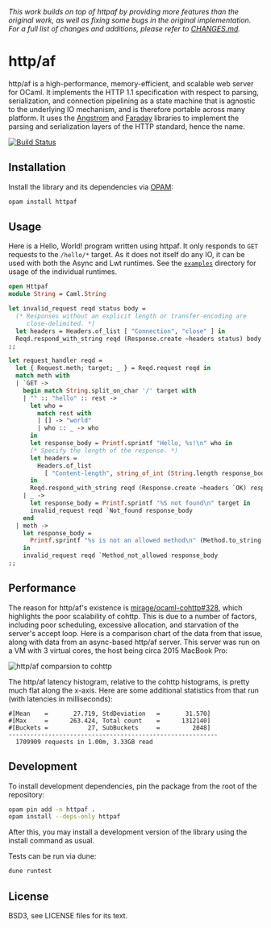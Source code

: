 _This work builds on top of httpaf by providing more features than the original
work, as well as fixing some bugs in the original implementation. For a full
list of changes and additions, please refer to [CHANGES.md](./CHANGES.md)._

# http/af

http/af is a high-performance, memory-efficient, and scalable web server for
OCaml. It implements the HTTP 1.1 specification with respect to parsing,
serialization, and connection pipelining as a state machine that is agnostic to
the underlying IO mechanism, and is therefore portable across many platform.
It uses the [Angstrom][angstrom] and [Faraday][faraday] libraries to implement
the parsing and serialization layers of the HTTP standard, hence the name.

[angstrom]: https://github.com/inhabitedtype/angstrom
[faraday]: https://github.com/inhabitedtype/faraday
[![Build Status](https://travis-ci.com/inhabitedtype/httpaf.svg?branch=master)](https://travis-ci.com/inhabitedtype/httpaf)

## Installation

Install the library and its dependencies via [OPAM][opam]:

[opam]: http://opam.ocaml.org/

```bash
opam install httpaf
```

## Usage

Here is a Hello, World! program written using httpaf. It only responds to `GET`
requests to the `/hello/*` target. As it does not itself do any IO, it can be
used with both the Async and Lwt runtimes. See the [`examples`][examples] directory for
usage of the individual runtimes.

[examples]: https://github.com/inhabitedtype/httpaf/tree/master/examples

```ocaml
open Httpaf
module String = Caml.String

let invalid_request reqd status body =
  (* Responses without an explicit length or transfer-encoding are
     close-delimited. *)
  let headers = Headers.of_list [ "Connection", "close" ] in
  Reqd.respond_with_string reqd (Response.create ~headers status) body
;;

let request_handler reqd =
  let { Request.meth; target; _ } = Reqd.request reqd in
  match meth with
  | `GET ->
    begin match String.split_on_char '/' target with
    | "" :: "hello" :: rest ->
      let who =
        match rest with
        | [] -> "world"
        | who :: _ -> who
      in
      let response_body = Printf.sprintf "Hello, %s!\n" who in
      (* Specify the length of the response. *)
      let headers =
        Headers.of_list
          [ "Content-length", string_of_int (String.length response_body) ]
      in
      Reqd.respond_with_string reqd (Response.create ~headers `OK) response_body
    | _ ->
      let response_body = Printf.sprintf "%S not found\n" target in
      invalid_request reqd `Not_found response_body
    end
  | meth ->
    let response_body =
      Printf.sprintf "%s is not an allowed method\n" (Method.to_string meth)
    in
    invalid_request reqd `Method_not_allowed response_body
;;
```

## Performance

The reason for http/af's existence is [mirage/ocaml-cohttp#328][328], which
highlights the poor scalability of cohttp. This is due to a number of factors,
including poor scheduling, excessive allocation, and starvation of the server's
accept loop. Here is a comparison chart of the data from that issue, along with
data from an async-based http/af server. This server was run on a VM with 3
virtual cores, the host being circa 2015 MacBook Pro:

[328]: https://github.com/mirage/ocaml-cohttp/issues/328

![http/af comparsion to cohttp](https://raw.githubusercontent.com/inhabitedtype/httpaf/master/images/httpaf-comparison.png)

The http/af latency histogram, relative to the cohttp histograms, is pretty
much flat along the x-axis. Here are some additional statistics from that run
(with latencies in milliseconds):

```
#[Mean    =       27.719, StdDeviation   =       31.570]
#[Max     =      263.424, Total count    =      1312140]
#[Buckets =           27, SubBuckets     =         2048]
----------------------------------------------------------
  1709909 requests in 1.00m, 3.33GB read
```

## Development

To install development dependencies, pin the package from the root of the
repository:

```bash
opam pin add -n httpaf .
opam install --deps-only httpaf
```

After this, you may install a development version of the library using the
install command as usual.

Tests can be run via dune:

```bash
dune runtest
```

## License

BSD3, see LICENSE files for its text.
